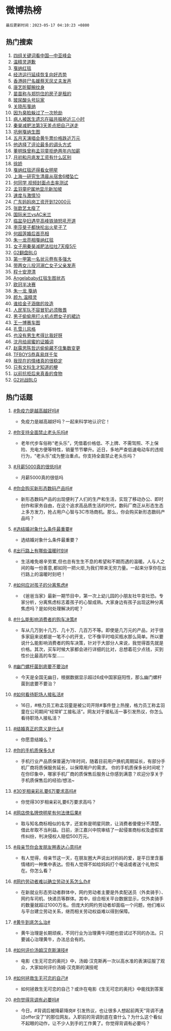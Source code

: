 # 微博热榜

`最后更新时间：2023-05-17 04:10:23 +0800`

## 热门搜索

1. [四组关键词看中国—中亚峰会](https://m.weibo.cn/search?containerid=100103type%3D1%26t%3D10%26q%3D%23%E5%9B%9B%E7%BB%84%E5%85%B3%E9%94%AE%E8%AF%8D%E7%9C%8B%E4%B8%AD%E5%9B%BD%E2%80%94%E4%B8%AD%E4%BA%9A%E5%B3%B0%E4%BC%9A%23&stream_entry_id=51&isnewpage=1&extparam=seat%3D1%26dgr%3D0%26c_type%3D51%26pos%3D0%26stream_entry_id%3D51%26cate%3D10103%26filter_type%3Drealtimehot%26display_time%3D1684267821%26pre_seqid%3D1684267821530022671234&luicode=10000011&lfid=106003type%253D25%2526t%253D3%2526disable_hot%253D1%2526filter_type%253Drealtimehot)
1. [温精灵道歉](https://m.weibo.cn/search?containerid=100103type%3D1%26t%3D10%26q%3D%E6%B8%A9%E7%B2%BE%E7%81%B5%E9%81%93%E6%AD%89&stream_entry_id=31&isnewpage=1&extparam=seat%3D1%26c_type%3D31%26pos%3D0%26q%3D%25E6%25B8%25A9%25E7%25B2%25BE%25E7%2581%25B5%25E9%2581%2593%25E6%25AD%2589%26cate%3D5001%26dgr%3D0%26band_rank%3D1%26realpos%3D1%26flag%3D2%26filter_type%3Drealtimehot%26lcate%3D5001%26stream_entry_id%3D31%26display_time%3D1684267821%26pre_seqid%3D1684267821530022671234&luicode=10000011&lfid=106003type%253D25%2526t%253D3%2526disable_hot%253D1%2526filter_type%253Drealtimehot)
1. [戛纳红毯](https://m.weibo.cn/search?containerid=100103type%3D1%26t%3D10%26q%3D%E6%88%9B%E7%BA%B3%E7%BA%A2%E6%AF%AF&stream_entry_id=31&isnewpage=1&extparam=seat%3D1%26c_type%3D31%26pos%3D1%26q%3D%25E6%2588%259B%25E7%25BA%25B3%25E7%25BA%25A2%25E6%25AF%25AF%26cate%3D5001%26dgr%3D0%26band_rank%3D2%26realpos%3D2%26flag%3D16%26filter_type%3Drealtimehot%26lcate%3D5001%26stream_entry_id%3D31%26display_time%3D1684267821%26pre_seqid%3D1684267821530022671234&luicode=10000011&lfid=106003type%253D25%2526t%253D3%2526disable_hot%253D1%2526filter_type%253Drealtimehot)
1. [经济运行延续恢复向好态势](https://m.weibo.cn/search?containerid=100103type%3D1%26t%3D10%26q%3D%23%E7%BB%8F%E6%B5%8E%E8%BF%90%E8%A1%8C%E5%BB%B6%E7%BB%AD%E6%81%A2%E5%A4%8D%E5%90%91%E5%A5%BD%E6%80%81%E5%8A%BF%23&stream_entry_id=31&isnewpage=1&extparam=seat%3D1%26c_type%3D31%26pos%3D2%26q%3D%2523%25E7%25BB%258F%25E6%25B5%258E%25E8%25BF%2590%25E8%25A1%258C%25E5%25BB%25B6%25E7%25BB%25AD%25E6%2581%25A2%25E5%25A4%258D%25E5%2590%2591%25E5%25A5%25BD%25E6%2580%2581%25E5%258A%25BF%2523%26cate%3D5001%26dgr%3D0%26band_rank%3D3%26realpos%3D3%26flag%3D0%26filter_type%3Drealtimehot%26lcate%3D5001%26stream_entry_id%3D31%26display_time%3D1684267821%26pre_seqid%3D1684267821530022671234&luicode=10000011&lfid=106003type%253D25%2526t%253D3%2526disable_hot%253D1%2526filter_type%253Drealtimehot)
1. [香港碎尸名媛蔡天凤丈夫发声](https://m.weibo.cn/search?containerid=100103type%3D1%26t%3D10%26q%3D%23%E9%A6%99%E6%B8%AF%E7%A2%8E%E5%B0%B8%E5%90%8D%E5%AA%9B%E8%94%A1%E5%A4%A9%E5%87%A4%E4%B8%88%E5%A4%AB%E5%8F%91%E5%A3%B0%23&stream_entry_id=31&isnewpage=1&extparam=seat%3D1%26c_type%3D31%26pos%3D3%26q%3D%2523%25E9%25A6%2599%25E6%25B8%25AF%25E7%25A2%258E%25E5%25B0%25B8%25E5%2590%258D%25E5%25AA%259B%25E8%2594%25A1%25E5%25A4%25A9%25E5%2587%25A4%25E4%25B8%2588%25E5%25A4%25AB%25E5%258F%2591%25E5%25A3%25B0%2523%26cate%3D5001%26dgr%3D0%26band_rank%3D4%26realpos%3D4%26flag%3D2%26filter_type%3Drealtimehot%26lcate%3D5001%26stream_entry_id%3D31%26display_time%3D1684267821%26pre_seqid%3D1684267821530022671234&luicode=10000011&lfid=106003type%253D25%2526t%253D3%2526disable_hot%253D1%2526filter_type%253Drealtimehot)
1. [唐艺昕脚腕纹身](https://m.weibo.cn/search?containerid=100103type%3D1%26t%3D10%26q%3D%23%E5%94%90%E8%89%BA%E6%98%95%E8%84%9A%E8%85%95%E7%BA%B9%E8%BA%AB%23&stream_entry_id=31&isnewpage=1&extparam=seat%3D1%26c_type%3D31%26pos%3D4%26q%3D%2523%25E5%2594%2590%25E8%2589%25BA%25E6%2598%2595%25E8%2584%259A%25E8%2585%2595%25E7%25BA%25B9%25E8%25BA%25AB%2523%26cate%3D5001%26dgr%3D0%26band_rank%3D5%26realpos%3D5%26flag%3D2%26filter_type%3Drealtimehot%26lcate%3D5001%26stream_entry_id%3D31%26display_time%3D1684267821%26pre_seqid%3D1684267821530022671234&luicode=10000011&lfid=106003type%253D25%2526t%253D3%2526disable_hot%253D1%2526filter_type%253Drealtimehot)
1. [苗苗称与郑恺住的房子是租的](https://m.weibo.cn/search?containerid=100103type%3D1%26t%3D10%26q%3D%23%E8%8B%97%E8%8B%97%E7%A7%B0%E4%B8%8E%E9%83%91%E6%81%BA%E4%BD%8F%E7%9A%84%E6%88%BF%E5%AD%90%E6%98%AF%E7%A7%9F%E7%9A%84%23&stream_entry_id=31&isnewpage=1&extparam=seat%3D1%26c_type%3D31%26pos%3D5%26q%3D%2523%25E8%258B%2597%25E8%258B%2597%25E7%25A7%25B0%25E4%25B8%258E%25E9%2583%2591%25E6%2581%25BA%25E4%25BD%258F%25E7%259A%2584%25E6%2588%25BF%25E5%25AD%2590%25E6%2598%25AF%25E7%25A7%259F%25E7%259A%2584%2523%26cate%3D5001%26dgr%3D0%26band_rank%3D6%26realpos%3D6%26flag%3D0%26filter_type%3Drealtimehot%26lcate%3D5001%26stream_entry_id%3D31%26display_time%3D1684267821%26pre_seqid%3D1684267821530022671234&luicode=10000011&lfid=106003type%253D25%2526t%253D3%2526disable_hot%253D1%2526filter_type%253Drealtimehot)
1. [玻尿酸头号玩家](https://m.weibo.cn/search?containerid=100103type%3D1%26t%3D10%26q%3D%23%E7%8E%BB%E5%B0%BF%E9%85%B8%E5%A4%B4%E5%8F%B7%E7%8E%A9%E5%AE%B6%23&stream_entry_id=31&isnewpage=1&extparam=seat%3D1%26c_type%3D31%26pos%3D6%26q%3D%2523%25E7%258E%25BB%25E5%25B0%25BF%25E9%2585%25B8%25E5%25A4%25B4%25E5%258F%25B7%25E7%258E%25A9%25E5%25AE%25B6%2523%26cate%3D5001%26dgr%3D0%26adid%3D189205%26topic_ad%3D1%26band_rank%3D7%26stream_entry_id%3D31%26filter_type%3Drealtimehot%26lcate%3D5001%26is_ad_pos%3D1%26display_time%3D1684267821%26pre_seqid%3D1684267821530022671234&luicode=10000011&lfid=106003type%253D25%2526t%253D3%2526disable_hot%253D1%2526filter_type%253Drealtimehot)
1. [关晓彤戛纳](https://m.weibo.cn/search?containerid=100103type%3D1%26t%3D10%26q%3D%23%E5%85%B3%E6%99%93%E5%BD%A4%E6%88%9B%E7%BA%B3%23&stream_entry_id=31&isnewpage=1&extparam=seat%3D1%26c_type%3D31%26pos%3D7%26q%3D%2523%25E5%2585%25B3%25E6%2599%2593%25E5%25BD%25A4%25E6%2588%259B%25E7%25BA%25B3%2523%26cate%3D5001%26dgr%3D0%26band_rank%3D7%26realpos%3D7%26flag%3D0%26filter_type%3Drealtimehot%26lcate%3D5001%26stream_entry_id%3D31%26display_time%3D1684267821%26pre_seqid%3D1684267821530022671234&luicode=10000011&lfid=106003type%253D25%2526t%253D3%2526disable_hot%253D1%2526filter_type%253Drealtimehot)
1. [因为臭脸躲过了一次抢劫](https://m.weibo.cn/search?containerid=100103type%3D1%26t%3D10%26q%3D%23%E5%9B%A0%E4%B8%BA%E8%87%AD%E8%84%B8%E8%BA%B2%E8%BF%87%E4%BA%86%E4%B8%80%E6%AC%A1%E6%8A%A2%E5%8A%AB%23&stream_entry_id=31&isnewpage=1&extparam=seat%3D1%26c_type%3D31%26pos%3D8%26q%3D%2523%25E5%259B%25A0%25E4%25B8%25BA%25E8%2587%25AD%25E8%2584%25B8%25E8%25BA%25B2%25E8%25BF%2587%25E4%25BA%2586%25E4%25B8%2580%25E6%25AC%25A1%25E6%258A%25A2%25E5%258A%25AB%2523%26cate%3D5001%26dgr%3D0%26band_rank%3D8%26realpos%3D8%26flag%3D0%26filter_type%3Drealtimehot%26lcate%3D5001%26stream_entry_id%3D31%26display_time%3D1684267821%26pre_seqid%3D1684267821530022671234&luicode=10000011&lfid=106003type%253D25%2526t%253D3%2526disable_hot%253D1%2526filter_type%253Drealtimehot)
1. [病人被医生遗忘在磁共振舱近三小时](https://m.weibo.cn/search?containerid=100103type%3D1%26t%3D10%26q%3D%23%E7%97%85%E4%BA%BA%E8%A2%AB%E5%8C%BB%E7%94%9F%E9%81%97%E5%BF%98%E5%9C%A8%E7%A3%81%E5%85%B1%E6%8C%AF%E8%88%B1%E8%BF%91%E4%B8%89%E5%B0%8F%E6%97%B6%23&stream_entry_id=31&isnewpage=1&extparam=seat%3D1%26c_type%3D31%26pos%3D9%26q%3D%2523%25E7%2597%2585%25E4%25BA%25BA%25E8%25A2%25AB%25E5%258C%25BB%25E7%2594%259F%25E9%2581%2597%25E5%25BF%2598%25E5%259C%25A8%25E7%25A3%2581%25E5%2585%25B1%25E6%258C%25AF%25E8%2588%25B1%25E8%25BF%2591%25E4%25B8%2589%25E5%25B0%258F%25E6%2597%25B6%2523%26cate%3D5001%26dgr%3D0%26band_rank%3D9%26realpos%3D9%26flag%3D0%26filter_type%3Drealtimehot%26lcate%3D5001%26stream_entry_id%3D31%26display_time%3D1684267821%26pre_seqid%3D1684267821530022671234&luicode=10000011&lfid=106003type%253D25%2526t%253D3%2526disable_hot%253D1%2526filter_type%253Drealtimehot)
1. [秦昊减肥法第3天差点把自己送走](https://m.weibo.cn/search?containerid=100103type%3D1%26t%3D10%26q%3D%23%E7%A7%A6%E6%98%8A%E5%87%8F%E8%82%A5%E6%B3%95%E7%AC%AC3%E5%A4%A9%E5%B7%AE%E7%82%B9%E6%8A%8A%E8%87%AA%E5%B7%B1%E9%80%81%E8%B5%B0%23&stream_entry_id=31&isnewpage=1&extparam=seat%3D1%26c_type%3D31%26pos%3D10%26q%3D%2523%25E7%25A7%25A6%25E6%2598%258A%25E5%2587%258F%25E8%2582%25A5%25E6%25B3%2595%25E7%25AC%25AC3%25E5%25A4%25A9%25E5%25B7%25AE%25E7%2582%25B9%25E6%258A%258A%25E8%2587%25AA%25E5%25B7%25B1%25E9%2580%2581%25E8%25B5%25B0%2523%26cate%3D5001%26dgr%3D0%26band_rank%3D10%26realpos%3D10%26flag%3D0%26filter_type%3Drealtimehot%26lcate%3D5001%26stream_entry_id%3D31%26display_time%3D1684267821%26pre_seqid%3D1684267821530022671234&luicode=10000011&lfid=106003type%253D25%2526t%253D3%2526disable_hot%253D1%2526filter_type%253Drealtimehot)
1. [巩俐戛纳生图](https://m.weibo.cn/search?containerid=100103type%3D1%26t%3D10%26q%3D%E5%B7%A9%E4%BF%90%E6%88%9B%E7%BA%B3%E7%94%9F%E5%9B%BE&stream_entry_id=31&isnewpage=1&extparam=seat%3D1%26c_type%3D31%26pos%3D11%26q%3D%25E5%25B7%25A9%25E4%25BF%2590%25E6%2588%259B%25E7%25BA%25B3%25E7%2594%259F%25E5%259B%25BE%26cate%3D5001%26dgr%3D0%26band_rank%3D11%26realpos%3D11%26flag%3D0%26filter_type%3Drealtimehot%26lcate%3D5001%26stream_entry_id%3D31%26display_time%3D1684267821%26pre_seqid%3D1684267821530022671234&luicode=10000011&lfid=106003type%253D25%2526t%253D3%2526disable_hot%253D1%2526filter_type%253Drealtimehot)
1. [五月天演唱会黄牛票价格跌近万元](https://m.weibo.cn/search?containerid=100103type%3D1%26t%3D10%26q%3D%23%E4%BA%94%E6%9C%88%E5%A4%A9%E6%BC%94%E5%94%B1%E4%BC%9A%E9%BB%84%E7%89%9B%E7%A5%A8%E4%BB%B7%E6%A0%BC%E8%B7%8C%E8%BF%91%E4%B8%87%E5%85%83%23&stream_entry_id=31&isnewpage=1&extparam=seat%3D1%26c_type%3D31%26pos%3D12%26q%3D%2523%25E4%25BA%2594%25E6%259C%2588%25E5%25A4%25A9%25E6%25BC%2594%25E5%2594%25B1%25E4%25BC%259A%25E9%25BB%2584%25E7%2589%259B%25E7%25A5%25A8%25E4%25BB%25B7%25E6%25A0%25BC%25E8%25B7%258C%25E8%25BF%2591%25E4%25B8%2587%25E5%2585%2583%2523%26cate%3D5001%26dgr%3D0%26band_rank%3D12%26realpos%3D12%26flag%3D0%26filter_type%3Drealtimehot%26lcate%3D5001%26stream_entry_id%3D31%26display_time%3D1684267821%26pre_seqid%3D1684267821530022671234&luicode=10000011&lfid=106003type%253D25%2526t%253D3%2526disable_hot%253D1%2526filter_type%253Drealtimehot)
1. [他选择了评论最多的调头方式](https://m.weibo.cn/search?containerid=100103type%3D1%26t%3D10%26q%3D%E4%BB%96%E9%80%89%E6%8B%A9%E4%BA%86%E8%AF%84%E8%AE%BA%E6%9C%80%E5%A4%9A%E7%9A%84%E8%B0%83%E5%A4%B4%E6%96%B9%E5%BC%8F&stream_entry_id=31&isnewpage=1&extparam=seat%3D1%26c_type%3D31%26pos%3D13%26q%3D%25E4%25BB%2596%25E9%2580%2589%25E6%258B%25A9%25E4%25BA%2586%25E8%25AF%2584%25E8%25AE%25BA%25E6%259C%2580%25E5%25A4%259A%25E7%259A%2584%25E8%25B0%2583%25E5%25A4%25B4%25E6%2596%25B9%25E5%25BC%258F%26cate%3D5001%26dgr%3D0%26band_rank%3D13%26realpos%3D13%26flag%3D0%26filter_type%3Drealtimehot%26lcate%3D5001%26stream_entry_id%3D31%26display_time%3D1684267821%26pre_seqid%3D1684267821530022671234&luicode=10000011&lfid=106003type%253D25%2526t%253D3%2526disable_hot%253D1%2526filter_type%253Drealtimehot)
1. [董明珠曾称孟羽童拒绝两年内加薪](https://m.weibo.cn/search?containerid=100103type%3D1%26t%3D10%26q%3D%23%E8%91%A3%E6%98%8E%E7%8F%A0%E6%9B%BE%E7%A7%B0%E5%AD%9F%E7%BE%BD%E7%AB%A5%E6%8B%92%E7%BB%9D%E4%B8%A4%E5%B9%B4%E5%86%85%E5%8A%A0%E8%96%AA%23&stream_entry_id=31&isnewpage=1&extparam=seat%3D1%26c_type%3D31%26pos%3D14%26q%3D%2523%25E8%2591%25A3%25E6%2598%258E%25E7%258F%25A0%25E6%259B%25BE%25E7%25A7%25B0%25E5%25AD%259F%25E7%25BE%25BD%25E7%25AB%25A5%25E6%258B%2592%25E7%25BB%259D%25E4%25B8%25A4%25E5%25B9%25B4%25E5%2586%2585%25E5%258A%25A0%25E8%2596%25AA%2523%26cate%3D5001%26dgr%3D0%26band_rank%3D14%26realpos%3D14%26flag%3D0%26filter_type%3Drealtimehot%26lcate%3D5001%26stream_entry_id%3D31%26display_time%3D1684267821%26pre_seqid%3D1684267821530022671234&luicode=10000011&lfid=106003type%253D25%2526t%253D3%2526disable_hot%253D1%2526filter_type%253Drealtimehot)
1. [月初和月底发工资有什么区别](https://m.weibo.cn/search?containerid=100103type%3D1%26t%3D10%26q%3D%23%E6%9C%88%E5%88%9D%E5%92%8C%E6%9C%88%E5%BA%95%E5%8F%91%E5%B7%A5%E8%B5%84%E6%9C%89%E4%BB%80%E4%B9%88%E5%8C%BA%E5%88%AB%23&stream_entry_id=31&isnewpage=1&extparam=seat%3D1%26c_type%3D31%26pos%3D15%26q%3D%2523%25E6%259C%2588%25E5%2588%259D%25E5%2592%258C%25E6%259C%2588%25E5%25BA%2595%25E5%258F%2591%25E5%25B7%25A5%25E8%25B5%2584%25E6%259C%2589%25E4%25BB%2580%25E4%25B9%2588%25E5%258C%25BA%25E5%2588%25AB%2523%26cate%3D5001%26dgr%3D0%26band_rank%3D15%26realpos%3D15%26flag%3D0%26filter_type%3Drealtimehot%26lcate%3D5001%26stream_entry_id%3D31%26display_time%3D1684267821%26pre_seqid%3D1684267821530022671234&luicode=10000011&lfid=106003type%253D25%2526t%253D3%2526disable_hot%253D1%2526filter_type%253Drealtimehot)
1. [徐娇](https://m.weibo.cn/search?containerid=100103type%3D1%26t%3D10%26q%3D%E5%BE%90%E5%A8%87&stream_entry_id=31&isnewpage=1&extparam=seat%3D1%26c_type%3D31%26pos%3D16%26q%3D%25E5%25BE%2590%25E5%25A8%2587%26cate%3D5001%26dgr%3D0%26band_rank%3D16%26realpos%3D16%26flag%3D0%26filter_type%3Drealtimehot%26lcate%3D5001%26stream_entry_id%3D31%26display_time%3D1684267821%26pre_seqid%3D1684267821530022671234&luicode=10000011&lfid=106003type%253D25%2526t%253D3%2526disable_hot%253D1%2526filter_type%253Drealtimehot)
1. [戛纳红毯还得看女明星](https://m.weibo.cn/search?containerid=100103type%3D1%26t%3D10%26q%3D%23%E6%88%9B%E7%BA%B3%E7%BA%A2%E6%AF%AF%E8%BF%98%E5%BE%97%E7%9C%8B%E5%A5%B3%E6%98%8E%E6%98%9F%23&stream_entry_id=31&isnewpage=1&extparam=seat%3D1%26c_type%3D31%26pos%3D17%26q%3D%2523%25E6%2588%259B%25E7%25BA%25B3%25E7%25BA%25A2%25E6%25AF%25AF%25E8%25BF%2598%25E5%25BE%2597%25E7%259C%258B%25E5%25A5%25B3%25E6%2598%258E%25E6%2598%259F%2523%26cate%3D5001%26dgr%3D0%26band_rank%3D17%26realpos%3D17%26flag%3D0%26filter_type%3Drealtimehot%26lcate%3D5001%26stream_entry_id%3D31%26display_time%3D1684267821%26pre_seqid%3D1684267821530022671234&luicode=10000011&lfid=106003type%253D25%2526t%253D3%2526disable_hot%253D1%2526filter_type%253Drealtimehot)
1. [上海一研究生清晨从宿舍6楼坠亡](https://m.weibo.cn/search?containerid=100103type%3D1%26t%3D10%26q%3D%23%E4%B8%8A%E6%B5%B7%E4%B8%80%E7%A0%94%E7%A9%B6%E7%94%9F%E6%B8%85%E6%99%A8%E4%BB%8E%E5%AE%BF%E8%88%8D6%E6%A5%BC%E5%9D%A0%E4%BA%A1%23&stream_entry_id=31&isnewpage=1&extparam=seat%3D1%26c_type%3D31%26pos%3D18%26q%3D%2523%25E4%25B8%258A%25E6%25B5%25B7%25E4%25B8%2580%25E7%25A0%2594%25E7%25A9%25B6%25E7%2594%259F%25E6%25B8%2585%25E6%2599%25A8%25E4%25BB%258E%25E5%25AE%25BF%25E8%2588%258D6%25E6%25A5%25BC%25E5%259D%25A0%25E4%25BA%25A1%2523%26cate%3D5001%26dgr%3D0%26band_rank%3D18%26realpos%3D18%26flag%3D0%26filter_type%3Drealtimehot%26lcate%3D5001%26stream_entry_id%3D31%26display_time%3D1684267821%26pre_seqid%3D1684267821530022671234&luicode=10000011&lfid=106003type%253D25%2526t%253D3%2526disable_hot%253D1%2526filter_type%253Drealtimehot)
1. [何同学 视频封面点击率测试](https://m.weibo.cn/search?containerid=100103type%3D1%26t%3D10%26q%3D%E4%BD%95%E5%90%8C%E5%AD%A6+%E8%A7%86%E9%A2%91%E5%B0%81%E9%9D%A2%E7%82%B9%E5%87%BB%E7%8E%87%E6%B5%8B%E8%AF%95&stream_entry_id=31&isnewpage=1&extparam=seat%3D1%26c_type%3D31%26pos%3D19%26q%3D%25E4%25BD%2595%25E5%2590%258C%25E5%25AD%25A6%2520%25E8%25A7%2586%25E9%25A2%2591%25E5%25B0%2581%25E9%259D%25A2%25E7%2582%25B9%25E5%2587%25BB%25E7%258E%2587%25E6%25B5%258B%25E8%25AF%2595%26cate%3D5001%26dgr%3D0%26band_rank%3D19%26realpos%3D19%26flag%3D0%26filter_type%3Drealtimehot%26lcate%3D5001%26stream_entry_id%3D31%26display_time%3D1684267821%26pre_seqid%3D1684267821530022671234&luicode=10000011&lfid=106003type%253D25%2526t%253D3%2526disable_hot%253D1%2526filter_type%253Drealtimehot)
1. [孟羽童IP属地显示新加坡](https://m.weibo.cn/search?containerid=100103type%3D1%26t%3D10%26q%3D%23%E5%AD%9F%E7%BE%BD%E7%AB%A5IP%E5%B1%9E%E5%9C%B0%E6%98%BE%E7%A4%BA%E6%96%B0%E5%8A%A0%E5%9D%A1%23&stream_entry_id=31&isnewpage=1&extparam=seat%3D1%26c_type%3D31%26pos%3D20%26q%3D%2523%25E5%25AD%259F%25E7%25BE%25BD%25E7%25AB%25A5IP%25E5%25B1%259E%25E5%259C%25B0%25E6%2598%25BE%25E7%25A4%25BA%25E6%2596%25B0%25E5%258A%25A0%25E5%259D%25A1%2523%26cate%3D5001%26dgr%3D0%26band_rank%3D20%26realpos%3D20%26flag%3D0%26filter_type%3Drealtimehot%26lcate%3D5001%26stream_entry_id%3D31%26display_time%3D1684267821%26pre_seqid%3D1684267821530022671234&luicode=10000011&lfid=106003type%253D25%2526t%253D3%2526disable_hot%253D1%2526filter_type%253Drealtimehot)
1. [速度与激情10](https://m.weibo.cn/search?containerid=100103type%3D1%26t%3D10%26q%3D%E9%80%9F%E5%BA%A6%E4%B8%8E%E6%BF%80%E6%83%8510&stream_entry_id=31&isnewpage=1&extparam=seat%3D1%26c_type%3D31%26pos%3D21%26q%3D%25E9%2580%259F%25E5%25BA%25A6%25E4%25B8%258E%25E6%25BF%2580%25E6%2583%258510%26cate%3D5001%26dgr%3D0%26band_rank%3D21%26realpos%3D21%26flag%3D0%26filter_type%3Drealtimehot%26lcate%3D5001%26stream_entry_id%3D31%26display_time%3D1684267821%26pre_seqid%3D1684267821530022671234&luicode=10000011&lfid=106003type%253D25%2526t%253D3%2526disable_hot%253D1%2526filter_type%253Drealtimehot)
1. [广东妈妈岗工资开到12000元](https://m.weibo.cn/search?containerid=100103type%3D1%26t%3D10%26q%3D%23%E5%B9%BF%E4%B8%9C%E5%A6%88%E5%A6%88%E5%B2%97%E5%B7%A5%E8%B5%84%E5%BC%80%E5%88%B012000%E5%85%83%23&stream_entry_id=31&isnewpage=1&extparam=seat%3D1%26c_type%3D31%26pos%3D22%26q%3D%2523%25E5%25B9%25BF%25E4%25B8%259C%25E5%25A6%2588%25E5%25A6%2588%25E5%25B2%2597%25E5%25B7%25A5%25E8%25B5%2584%25E5%25BC%2580%25E5%2588%25B012000%25E5%2585%2583%2523%26cate%3D5001%26dgr%3D0%26band_rank%3D22%26realpos%3D22%26flag%3D0%26filter_type%3Drealtimehot%26lcate%3D5001%26stream_entry_id%3D31%26display_time%3D1684267821%26pre_seqid%3D1684267821530022671234&luicode=10000011&lfid=106003type%253D25%2526t%253D3%2526disable_hot%253D1%2526filter_type%253Drealtimehot)
1. [张歆艺太瘦了](https://m.weibo.cn/search?containerid=100103type%3D1%26t%3D10%26q%3D%23%E5%BC%A0%E6%AD%86%E8%89%BA%E5%A4%AA%E7%98%A6%E4%BA%86%23&stream_entry_id=31&isnewpage=1&extparam=seat%3D1%26c_type%3D31%26pos%3D23%26q%3D%2523%25E5%25BC%25A0%25E6%25AD%2586%25E8%2589%25BA%25E5%25A4%25AA%25E7%2598%25A6%25E4%25BA%2586%2523%26cate%3D5001%26dgr%3D0%26band_rank%3D23%26realpos%3D23%26flag%3D0%26filter_type%3Drealtimehot%26lcate%3D5001%26stream_entry_id%3D31%26display_time%3D1684267821%26pre_seqid%3D1684267821530022671234&luicode=10000011&lfid=106003type%253D25%2526t%253D3%2526disable_hot%253D1%2526filter_type%253Drealtimehot)
1. [国际米兰vsAC米兰](https://m.weibo.cn/search?containerid=100103type%3D1%26t%3D10%26q%3D%23%E5%9B%BD%E9%99%85%E7%B1%B3%E5%85%B0vsAC%E7%B1%B3%E5%85%B0%23&stream_entry_id=31&isnewpage=1&extparam=seat%3D1%26c_type%3D31%26pos%3D24%26q%3D%2523%25E5%259B%25BD%25E9%2599%2585%25E7%25B1%25B3%25E5%2585%25B0vsAC%25E7%25B1%25B3%25E5%2585%25B0%2523%26cate%3D5001%26dgr%3D0%26band_rank%3D24%26realpos%3D24%26flag%3D1%26filter_type%3Drealtimehot%26lcate%3D5001%26stream_entry_id%3D31%26display_time%3D1684267821%26pre_seqid%3D1684267821530022671234&luicode=10000011&lfid=106003type%253D25%2526t%253D3%2526disable_hot%253D1%2526filter_type%253Drealtimehot)
1. [临盆孕妇遇早高峰铁骑怒吼开道](https://m.weibo.cn/search?containerid=100103type%3D1%26t%3D10%26q%3D%23%E4%B8%B4%E7%9B%86%E5%AD%95%E5%A6%87%E9%81%87%E6%97%A9%E9%AB%98%E5%B3%B0%E9%93%81%E9%AA%91%E6%80%92%E5%90%BC%E5%BC%80%E9%81%93%23&stream_entry_id=31&isnewpage=1&extparam=seat%3D1%26c_type%3D31%26pos%3D25%26q%3D%2523%25E4%25B8%25B4%25E7%259B%2586%25E5%25AD%2595%25E5%25A6%2587%25E9%2581%2587%25E6%2597%25A9%25E9%25AB%2598%25E5%25B3%25B0%25E9%2593%2581%25E9%25AA%2591%25E6%2580%2592%25E5%2590%25BC%25E5%25BC%2580%25E9%2581%2593%2523%26cate%3D5001%26dgr%3D0%26band_rank%3D25%26realpos%3D25%26flag%3D0%26filter_type%3Drealtimehot%26lcate%3D5001%26stream_entry_id%3D31%26display_time%3D1684267821%26pre_seqid%3D1684267821530022671234&luicode=10000011&lfid=106003type%253D25%2526t%253D3%2526disable_hot%253D1%2526filter_type%253Drealtimehot)
1. [李莎旻子都快抡出火星子了](https://m.weibo.cn/search?containerid=100103type%3D1%26t%3D10%26q%3D%23%E6%9D%8E%E8%8E%8E%E6%97%BB%E5%AD%90%E9%83%BD%E5%BF%AB%E6%8A%A1%E5%87%BA%E7%81%AB%E6%98%9F%E5%AD%90%E4%BA%86%23&stream_entry_id=31&isnewpage=1&extparam=seat%3D1%26c_type%3D31%26pos%3D26%26q%3D%2523%25E6%259D%258E%25E8%258E%258E%25E6%2597%25BB%25E5%25AD%2590%25E9%2583%25BD%25E5%25BF%25AB%25E6%258A%25A1%25E5%2587%25BA%25E7%2581%25AB%25E6%2598%259F%25E5%25AD%2590%25E4%25BA%2586%2523%26cate%3D5001%26dgr%3D0%26band_rank%3D26%26realpos%3D26%26flag%3D0%26filter_type%3Drealtimehot%26lcate%3D5001%26stream_entry_id%3D31%26display_time%3D1684267821%26pre_seqid%3D1684267821530022671234&luicode=10000011&lfid=106003type%253D25%2526t%253D3%2526disable_hot%253D1%2526filter_type%253Drealtimehot)
1. [何超莲婚后首亮相](https://m.weibo.cn/search?containerid=100103type%3D1%26t%3D10%26q%3D%23%E4%BD%95%E8%B6%85%E8%8E%B2%E5%A9%9A%E5%90%8E%E9%A6%96%E4%BA%AE%E7%9B%B8%23&stream_entry_id=31&isnewpage=1&extparam=seat%3D1%26c_type%3D31%26pos%3D27%26q%3D%2523%25E4%25BD%2595%25E8%25B6%2585%25E8%258E%25B2%25E5%25A9%259A%25E5%2590%258E%25E9%25A6%2596%25E4%25BA%25AE%25E7%259B%25B8%2523%26cate%3D5001%26dgr%3D0%26band_rank%3D27%26realpos%3D27%26flag%3D0%26filter_type%3Drealtimehot%26lcate%3D5001%26stream_entry_id%3D31%26display_time%3D1684267821%26pre_seqid%3D1684267821530022671234&luicode=10000011&lfid=106003type%253D25%2526t%253D3%2526disable_hot%253D1%2526filter_type%253Drealtimehot)
1. [朱一龙亮相戛纳红毯](https://m.weibo.cn/search?containerid=100103type%3D1%26t%3D10%26q%3D%23%E6%9C%B1%E4%B8%80%E9%BE%99%E4%BA%AE%E7%9B%B8%E6%88%9B%E7%BA%B3%E7%BA%A2%E6%AF%AF%23&stream_entry_id=31&isnewpage=1&extparam=seat%3D1%26c_type%3D31%26pos%3D28%26q%3D%2523%25E6%259C%25B1%25E4%25B8%2580%25E9%25BE%2599%25E4%25BA%25AE%25E7%259B%25B8%25E6%2588%259B%25E7%25BA%25B3%25E7%25BA%25A2%25E6%25AF%25AF%2523%26cate%3D5001%26dgr%3D0%26band_rank%3D28%26realpos%3D28%26flag%3D0%26filter_type%3Drealtimehot%26lcate%3D5001%26stream_entry_id%3D31%26display_time%3D1684267821%26pre_seqid%3D1684267821530022671234&luicode=10000011&lfid=106003type%253D25%2526t%253D3%2526disable_hot%253D1%2526filter_type%253Drealtimehot)
1. [女子用秦昊减肥法拉吐7天瘦5斤](https://m.weibo.cn/search?containerid=100103type%3D1%26t%3D10%26q%3D%23%E5%A5%B3%E5%AD%90%E7%94%A8%E7%A7%A6%E6%98%8A%E5%87%8F%E8%82%A5%E6%B3%95%E6%8B%89%E5%90%907%E5%A4%A9%E7%98%A65%E6%96%A4%23&stream_entry_id=31&isnewpage=1&extparam=seat%3D1%26c_type%3D31%26pos%3D29%26q%3D%2523%25E5%25A5%25B3%25E5%25AD%2590%25E7%2594%25A8%25E7%25A7%25A6%25E6%2598%258A%25E5%2587%258F%25E8%2582%25A5%25E6%25B3%2595%25E6%258B%2589%25E5%2590%25907%25E5%25A4%25A9%25E7%2598%25A65%25E6%2596%25A4%2523%26cate%3D5001%26dgr%3D0%26band_rank%3D29%26realpos%3D29%26flag%3D0%26filter_type%3Drealtimehot%26lcate%3D5001%26stream_entry_id%3D31%26display_time%3D1684267821%26pre_seqid%3D1684267821530022671234&luicode=10000011&lfid=106003type%253D25%2526t%253D3%2526disable_hot%253D1%2526filter_type%253Drealtimehot)
1. [G2翻盘BLG](https://m.weibo.cn/search?containerid=100103type%3D1%26t%3D10%26q%3D%23G2%E7%BF%BB%E7%9B%98BLG%23&stream_entry_id=31&isnewpage=1&extparam=seat%3D1%26c_type%3D31%26pos%3D30%26q%3D%2523G2%25E7%25BF%25BB%25E7%259B%2598BLG%2523%26cate%3D5001%26dgr%3D0%26band_rank%3D30%26realpos%3D30%26flag%3D0%26filter_type%3Drealtimehot%26lcate%3D5001%26stream_entry_id%3D31%26display_time%3D1684267821%26pre_seqid%3D1684267821530022671234&luicode=10000011&lfid=106003type%253D25%2526t%253D3%2526disable_hot%253D1%2526filter_type%253Drealtimehot)
1. [第一甲第一名状元卷有多强大](https://m.weibo.cn/search?containerid=100103type%3D1%26t%3D10%26q%3D%23%E7%AC%AC%E4%B8%80%E7%94%B2%E7%AC%AC%E4%B8%80%E5%90%8D%E7%8A%B6%E5%85%83%E5%8D%B7%E6%9C%89%E5%A4%9A%E5%BC%BA%E5%A4%A7%23&stream_entry_id=31&isnewpage=1&extparam=seat%3D1%26c_type%3D31%26pos%3D31%26q%3D%2523%25E7%25AC%25AC%25E4%25B8%2580%25E7%2594%25B2%25E7%25AC%25AC%25E4%25B8%2580%25E5%2590%258D%25E7%258A%25B6%25E5%2585%2583%25E5%258D%25B7%25E6%259C%2589%25E5%25A4%259A%25E5%25BC%25BA%25E5%25A4%25A7%2523%26cate%3D5001%26dgr%3D0%26band_rank%3D31%26realpos%3D31%26flag%3D0%26filter_type%3Drealtimehot%26lcate%3D5001%26stream_entry_id%3D31%26display_time%3D1684267821%26pre_seqid%3D1684267821530022671234&luicode=10000011&lfid=106003type%253D25%2526t%253D3%2526disable_hot%253D1%2526filter_type%253Drealtimehot)
1. [带两女儿投河溺亡女子父亲发声](https://m.weibo.cn/search?containerid=100103type%3D1%26t%3D10%26q%3D%23%E5%B8%A6%E4%B8%A4%E5%A5%B3%E5%84%BF%E6%8A%95%E6%B2%B3%E6%BA%BA%E4%BA%A1%E5%A5%B3%E5%AD%90%E7%88%B6%E4%BA%B2%E5%8F%91%E5%A3%B0%23&stream_entry_id=31&isnewpage=1&extparam=seat%3D1%26c_type%3D31%26pos%3D32%26q%3D%2523%25E5%25B8%25A6%25E4%25B8%25A4%25E5%25A5%25B3%25E5%2584%25BF%25E6%258A%2595%25E6%25B2%25B3%25E6%25BA%25BA%25E4%25BA%25A1%25E5%25A5%25B3%25E5%25AD%2590%25E7%2588%25B6%25E4%25BA%25B2%25E5%258F%2591%25E5%25A3%25B0%2523%26cate%3D5001%26dgr%3D0%26band_rank%3D32%26realpos%3D32%26flag%3D0%26filter_type%3Drealtimehot%26lcate%3D5001%26stream_entry_id%3D31%26display_time%3D1684267821%26pre_seqid%3D1684267821530022671234&luicode=10000011&lfid=106003type%253D25%2526t%253D3%2526disable_hot%253D1%2526filter_type%253Drealtimehot)
1. [程十安澄清](https://m.weibo.cn/search?containerid=100103type%3D1%26t%3D10%26q%3D%23%E7%A8%8B%E5%8D%81%E5%AE%89%E6%BE%84%E6%B8%85%23&stream_entry_id=31&isnewpage=1&extparam=seat%3D1%26c_type%3D31%26pos%3D33%26q%3D%2523%25E7%25A8%258B%25E5%258D%2581%25E5%25AE%2589%25E6%25BE%2584%25E6%25B8%2585%2523%26cate%3D5001%26dgr%3D0%26band_rank%3D33%26realpos%3D33%26flag%3D0%26filter_type%3Drealtimehot%26lcate%3D5001%26stream_entry_id%3D31%26display_time%3D1684267821%26pre_seqid%3D1684267821530022671234&luicode=10000011&lfid=106003type%253D25%2526t%253D3%2526disable_hot%253D1%2526filter_type%253Drealtimehot)
1. [Angelababy红毯生图状态](https://m.weibo.cn/search?containerid=100103type%3D1%26t%3D10%26q%3D%23Angelababy%E7%BA%A2%E6%AF%AF%E7%94%9F%E5%9B%BE%E7%8A%B6%E6%80%81%23&stream_entry_id=31&isnewpage=1&extparam=seat%3D1%26c_type%3D31%26pos%3D34%26q%3D%2523Angelababy%25E7%25BA%25A2%25E6%25AF%25AF%25E7%2594%259F%25E5%259B%25BE%25E7%258A%25B6%25E6%2580%2581%2523%26cate%3D5001%26dgr%3D0%26band_rank%3D34%26realpos%3D34%26flag%3D0%26filter_type%3Drealtimehot%26lcate%3D5001%26stream_entry_id%3D31%26display_time%3D1684267821%26pre_seqid%3D1684267821530022671234&luicode=10000011&lfid=106003type%253D25%2526t%253D3%2526disable_hot%253D1%2526filter_type%253Drealtimehot)
1. [欧冠半决赛](https://m.weibo.cn/search?containerid=100103type%3D1%26t%3D10%26q%3D%23%E6%AC%A7%E5%86%A0%E5%8D%8A%E5%86%B3%E8%B5%9B%23&stream_entry_id=31&isnewpage=1&extparam=seat%3D1%26c_type%3D31%26pos%3D35%26q%3D%2523%25E6%25AC%25A7%25E5%2586%25A0%25E5%258D%258A%25E5%2586%25B3%25E8%25B5%259B%2523%26cate%3D5001%26dgr%3D0%26band_rank%3D35%26realpos%3D35%26flag%3D0%26filter_type%3Drealtimehot%26lcate%3D5001%26stream_entry_id%3D31%26display_time%3D1684267821%26pre_seqid%3D1684267821530022671234&luicode=10000011&lfid=106003type%253D25%2526t%253D3%2526disable_hot%253D1%2526filter_type%253Drealtimehot)
1. [朱一龙 戛纳](https://m.weibo.cn/search?containerid=100103type%3D1%26t%3D10%26q%3D%E6%9C%B1%E4%B8%80%E9%BE%99+%E6%88%9B%E7%BA%B3&stream_entry_id=31&isnewpage=1&extparam=seat%3D1%26c_type%3D31%26pos%3D36%26q%3D%25E6%259C%25B1%25E4%25B8%2580%25E9%25BE%2599%2520%25E6%2588%259B%25E7%25BA%25B3%26cate%3D5001%26dgr%3D0%26band_rank%3D36%26realpos%3D36%26flag%3D0%26filter_type%3Drealtimehot%26lcate%3D5001%26stream_entry_id%3D31%26display_time%3D1684267821%26pre_seqid%3D1684267821530022671234&luicode=10000011&lfid=106003type%253D25%2526t%253D3%2526disable_hot%253D1%2526filter_type%253Drealtimehot)
1. [颜九 温精灵](https://m.weibo.cn/search?containerid=100103type%3D1%26t%3D10%26q%3D%E9%A2%9C%E4%B9%9D+%E6%B8%A9%E7%B2%BE%E7%81%B5&stream_entry_id=31&isnewpage=1&extparam=seat%3D1%26c_type%3D31%26pos%3D37%26q%3D%25E9%25A2%259C%25E4%25B9%259D%2520%25E6%25B8%25A9%25E7%25B2%25BE%25E7%2581%25B5%26cate%3D5001%26dgr%3D0%26band_rank%3D37%26realpos%3D37%26flag%3D0%26filter_type%3Drealtimehot%26lcate%3D5001%26stream_entry_id%3D31%26display_time%3D1684267821%26pre_seqid%3D1684267821530022671234&luicode=10000011&lfid=106003type%253D25%2526t%253D3%2526disable_hot%253D1%2526filter_type%253Drealtimehot)
1. [谁给金子涵做的妆造](https://m.weibo.cn/search?containerid=100103type%3D1%26t%3D10%26q%3D%23%E8%B0%81%E7%BB%99%E9%87%91%E5%AD%90%E6%B6%B5%E5%81%9A%E7%9A%84%E5%A6%86%E9%80%A0%23&stream_entry_id=31&isnewpage=1&extparam=seat%3D1%26c_type%3D31%26pos%3D38%26q%3D%2523%25E8%25B0%2581%25E7%25BB%2599%25E9%2587%2591%25E5%25AD%2590%25E6%25B6%25B5%25E5%2581%259A%25E7%259A%2584%25E5%25A6%2586%25E9%2580%25A0%2523%26cate%3D5001%26dgr%3D0%26band_rank%3D38%26realpos%3D38%26flag%3D0%26filter_type%3Drealtimehot%26lcate%3D5001%26stream_entry_id%3D31%26display_time%3D1684267821%26pre_seqid%3D1684267821530022671234&luicode=10000011&lfid=106003type%253D25%2526t%253D3%2526disable_hot%253D1%2526filter_type%253Drealtimehot)
1. [人民军队不容冒犯必须敬畏](https://m.weibo.cn/search?containerid=100103type%3D1%26t%3D10%26q%3D%23%E4%BA%BA%E6%B0%91%E5%86%9B%E9%98%9F%E4%B8%8D%E5%AE%B9%E5%86%92%E7%8A%AF%E5%BF%85%E9%A1%BB%E6%95%AC%E7%95%8F%23&stream_entry_id=31&isnewpage=1&extparam=seat%3D1%26c_type%3D31%26pos%3D39%26q%3D%2523%25E4%25BA%25BA%25E6%25B0%2591%25E5%2586%259B%25E9%2598%259F%25E4%25B8%258D%25E5%25AE%25B9%25E5%2586%2592%25E7%258A%25AF%25E5%25BF%2585%25E9%25A1%25BB%25E6%2595%25AC%25E7%2595%258F%2523%26cate%3D5001%26dgr%3D0%26band_rank%3D39%26realpos%3D39%26flag%3D0%26filter_type%3Drealtimehot%26lcate%3D5001%26stream_entry_id%3D31%26display_time%3D1684267821%26pre_seqid%3D1684267821530022671234&luicode=10000011&lfid=106003type%253D25%2526t%253D3%2526disable_hot%253D1%2526filter_type%253Drealtimehot)
1. [男子偷偷用打火机点燃女子的裙边](https://m.weibo.cn/search?containerid=100103type%3D1%26t%3D10%26q%3D%23%E7%94%B7%E5%AD%90%E5%81%B7%E5%81%B7%E7%94%A8%E6%89%93%E7%81%AB%E6%9C%BA%E7%82%B9%E7%87%83%E5%A5%B3%E5%AD%90%E7%9A%84%E8%A3%99%E8%BE%B9%23&stream_entry_id=31&isnewpage=1&extparam=seat%3D1%26c_type%3D31%26pos%3D40%26q%3D%2523%25E7%2594%25B7%25E5%25AD%2590%25E5%2581%25B7%25E5%2581%25B7%25E7%2594%25A8%25E6%2589%2593%25E7%2581%25AB%25E6%259C%25BA%25E7%2582%25B9%25E7%2587%2583%25E5%25A5%25B3%25E5%25AD%2590%25E7%259A%2584%25E8%25A3%2599%25E8%25BE%25B9%2523%26cate%3D5001%26dgr%3D0%26band_rank%3D40%26realpos%3D40%26flag%3D0%26filter_type%3Drealtimehot%26lcate%3D5001%26stream_entry_id%3D31%26display_time%3D1684267821%26pre_seqid%3D1684267821530022671234&luicode=10000011&lfid=106003type%253D25%2526t%253D3%2526disable_hot%253D1%2526filter_type%253Drealtimehot)
1. [王一博赛车图](https://m.weibo.cn/search?containerid=100103type%3D1%26t%3D10%26q%3D%E7%8E%8B%E4%B8%80%E5%8D%9A%E8%B5%9B%E8%BD%A6%E5%9B%BE&stream_entry_id=31&isnewpage=1&extparam=seat%3D1%26c_type%3D31%26pos%3D41%26q%3D%25E7%258E%258B%25E4%25B8%2580%25E5%258D%259A%25E8%25B5%259B%25E8%25BD%25A6%25E5%259B%25BE%26cate%3D5001%26dgr%3D0%26band_rank%3D41%26realpos%3D41%26flag%3D0%26filter_type%3Drealtimehot%26lcate%3D5001%26stream_entry_id%3D31%26display_time%3D1684267821%26pre_seqid%3D1684267821530022671234&luicode=10000011&lfid=106003type%253D25%2526t%253D3%2526disable_hot%253D1%2526filter_type%253Drealtimehot)
1. [孔雪儿风格](https://m.weibo.cn/search?containerid=100103type%3D1%26t%3D10%26q%3D%E5%AD%94%E9%9B%AA%E5%84%BF%E9%A3%8E%E6%A0%BC&stream_entry_id=31&isnewpage=1&extparam=seat%3D1%26c_type%3D31%26pos%3D42%26q%3D%25E5%25AD%2594%25E9%259B%25AA%25E5%2584%25BF%25E9%25A3%258E%25E6%25A0%25BC%26cate%3D5001%26dgr%3D0%26band_rank%3D42%26realpos%3D42%26flag%3D0%26filter_type%3Drealtimehot%26lcate%3D5001%26stream_entry_id%3D31%26display_time%3D1684267821%26pre_seqid%3D1684267821530022671234&luicode=10000011&lfid=106003type%253D25%2526t%253D3%2526disable_hot%253D1%2526filter_type%253Drealtimehot)
1. [也没有男生考得比我好呀](https://m.weibo.cn/search?containerid=100103type%3D1%26t%3D10%26q%3D%E4%B9%9F%E6%B2%A1%E6%9C%89%E7%94%B7%E7%94%9F%E8%80%83%E5%BE%97%E6%AF%94%E6%88%91%E5%A5%BD%E5%91%80&stream_entry_id=31&isnewpage=1&extparam=seat%3D1%26c_type%3D31%26pos%3D43%26q%3D%25E4%25B9%259F%25E6%25B2%25A1%25E6%259C%2589%25E7%2594%25B7%25E7%2594%259F%25E8%2580%2583%25E5%25BE%2597%25E6%25AF%2594%25E6%2588%2591%25E5%25A5%25BD%25E5%2591%2580%26cate%3D5001%26dgr%3D0%26band_rank%3D43%26realpos%3D43%26flag%3D0%26filter_type%3Drealtimehot%26lcate%3D5001%26stream_entry_id%3D31%26display_time%3D1684267821%26pre_seqid%3D1684267821530022671234&luicode=10000011&lfid=106003type%253D25%2526t%253D3%2526disable_hot%253D1%2526filter_type%253Drealtimehot)
1. [沈月给闺蜜的证婚词](https://m.weibo.cn/search?containerid=100103type%3D1%26t%3D10%26q%3D%23%E6%B2%88%E6%9C%88%E7%BB%99%E9%97%BA%E8%9C%9C%E7%9A%84%E8%AF%81%E5%A9%9A%E8%AF%8D%23&stream_entry_id=31&isnewpage=1&extparam=seat%3D1%26c_type%3D31%26pos%3D44%26q%3D%2523%25E6%25B2%2588%25E6%259C%2588%25E7%25BB%2599%25E9%2597%25BA%25E8%259C%259C%25E7%259A%2584%25E8%25AF%2581%25E5%25A9%259A%25E8%25AF%258D%2523%26cate%3D5001%26dgr%3D0%26band_rank%3D44%26realpos%3D44%26flag%3D0%26filter_type%3Drealtimehot%26lcate%3D5001%26stream_entry_id%3D31%26display_time%3D1684267821%26pre_seqid%3D1684267821530022671234&luicode=10000011&lfid=106003type%253D25%2526t%253D3%2526disable_hot%253D1%2526filter_type%253Drealtimehot)
1. [赵露思陈哲远偷偷藏不住集数变更](https://m.weibo.cn/search?containerid=100103type%3D1%26t%3D10%26q%3D%23%E8%B5%B5%E9%9C%B2%E6%80%9D%E9%99%88%E5%93%B2%E8%BF%9C%E5%81%B7%E5%81%B7%E8%97%8F%E4%B8%8D%E4%BD%8F%E9%9B%86%E6%95%B0%E5%8F%98%E6%9B%B4%23&stream_entry_id=31&isnewpage=1&extparam=seat%3D1%26c_type%3D31%26pos%3D45%26q%3D%2523%25E8%25B5%25B5%25E9%259C%25B2%25E6%2580%259D%25E9%2599%2588%25E5%2593%25B2%25E8%25BF%259C%25E5%2581%25B7%25E5%2581%25B7%25E8%2597%258F%25E4%25B8%258D%25E4%25BD%258F%25E9%259B%2586%25E6%2595%25B0%25E5%258F%2598%25E6%259B%25B4%2523%26cate%3D5001%26dgr%3D0%26band_rank%3D45%26realpos%3D45%26flag%3D0%26filter_type%3Drealtimehot%26lcate%3D5001%26stream_entry_id%3D31%26display_time%3D1684267821%26pre_seqid%3D1684267821530022671234&luicode=10000011&lfid=106003type%253D25%2526t%253D3%2526disable_hot%253D1%2526filter_type%253Drealtimehot)
1. [TFBOYS恭喜易烊千玺](https://m.weibo.cn/search?containerid=100103type%3D1%26t%3D10%26q%3D%23TFBOYS%E6%81%AD%E5%96%9C%E6%98%93%E7%83%8A%E5%8D%83%E7%8E%BA%23&stream_entry_id=31&isnewpage=1&extparam=seat%3D1%26c_type%3D31%26pos%3D46%26q%3D%2523TFBOYS%25E6%2581%25AD%25E5%2596%259C%25E6%2598%2593%25E7%2583%258A%25E5%258D%2583%25E7%258E%25BA%2523%26cate%3D5001%26dgr%3D0%26band_rank%3D46%26realpos%3D46%26flag%3D0%26filter_type%3Drealtimehot%26lcate%3D5001%26stream_entry_id%3D31%26display_time%3D1684267821%26pre_seqid%3D1684267821530022671234&luicode=10000011&lfid=106003type%253D25%2526t%253D3%2526disable_hot%253D1%2526filter_type%253Drealtimehot)
1. [我现在的情绪真的很稳定](https://m.weibo.cn/search?containerid=100103type%3D1%26t%3D10%26q%3D%E6%88%91%E7%8E%B0%E5%9C%A8%E7%9A%84%E6%83%85%E7%BB%AA%E7%9C%9F%E7%9A%84%E5%BE%88%E7%A8%B3%E5%AE%9A&stream_entry_id=31&isnewpage=1&extparam=seat%3D1%26c_type%3D31%26pos%3D47%26q%3D%25E6%2588%2591%25E7%258E%25B0%25E5%259C%25A8%25E7%259A%2584%25E6%2583%2585%25E7%25BB%25AA%25E7%259C%259F%25E7%259A%2584%25E5%25BE%2588%25E7%25A8%25B3%25E5%25AE%259A%26cate%3D5001%26dgr%3D0%26band_rank%3D47%26realpos%3D47%26flag%3D0%26filter_type%3Drealtimehot%26lcate%3D5001%26stream_entry_id%3D31%26display_time%3D1684267821%26pre_seqid%3D1684267821530022671234&luicode=10000011&lfid=106003type%253D25%2526t%253D3%2526disable_hot%253D1%2526filter_type%253Drealtimehot)
1. [只有文科生才知道的梗](https://m.weibo.cn/search?containerid=100103type%3D1%26t%3D10%26q%3D%23%E5%8F%AA%E6%9C%89%E6%96%87%E7%A7%91%E7%94%9F%E6%89%8D%E7%9F%A5%E9%81%93%E7%9A%84%E6%A2%97%23&stream_entry_id=31&isnewpage=1&extparam=seat%3D1%26c_type%3D31%26pos%3D48%26q%3D%2523%25E5%258F%25AA%25E6%259C%2589%25E6%2596%2587%25E7%25A7%2591%25E7%2594%259F%25E6%2589%258D%25E7%259F%25A5%25E9%2581%2593%25E7%259A%2584%25E6%25A2%2597%2523%26cate%3D5001%26dgr%3D0%26band_rank%3D48%26realpos%3D48%26flag%3D0%26filter_type%3Drealtimehot%26lcate%3D5001%26stream_entry_id%3D31%26display_time%3D1684267821%26pre_seqid%3D1684267821530022671234&luicode=10000011&lfid=106003type%253D25%2526t%253D3%2526disable_hot%253D1%2526filter_type%253Drealtimehot)
1. [以前抗拒后来真香的食物](https://m.weibo.cn/search?containerid=100103type%3D1%26t%3D10%26q%3D%E4%BB%A5%E5%89%8D%E6%8A%97%E6%8B%92%E5%90%8E%E6%9D%A5%E7%9C%9F%E9%A6%99%E7%9A%84%E9%A3%9F%E7%89%A9&stream_entry_id=31&isnewpage=1&extparam=seat%3D1%26c_type%3D31%26pos%3D49%26q%3D%25E4%25BB%25A5%25E5%2589%258D%25E6%258A%2597%25E6%258B%2592%25E5%2590%258E%25E6%259D%25A5%25E7%259C%259F%25E9%25A6%2599%25E7%259A%2584%25E9%25A3%259F%25E7%2589%25A9%26cate%3D5001%26dgr%3D0%26band_rank%3D49%26realpos%3D49%26flag%3D0%26filter_type%3Drealtimehot%26lcate%3D5001%26stream_entry_id%3D31%26display_time%3D1684267821%26pre_seqid%3D1684267821530022671234&luicode=10000011&lfid=106003type%253D25%2526t%253D3%2526disable_hot%253D1%2526filter_type%253Drealtimehot)
1. [G2对战BLG](https://m.weibo.cn/search?containerid=100103type%3D1%26t%3D10%26q%3D%23G2%E5%AF%B9%E6%88%98BLG%23&stream_entry_id=31&isnewpage=1&extparam=seat%3D1%26c_type%3D31%26pos%3D50%26q%3D%2523G2%25E5%25AF%25B9%25E6%2588%2598BLG%2523%26cate%3D5001%26dgr%3D0%26band_rank%3D50%26realpos%3D50%26flag%3D0%26filter_type%3Drealtimehot%26lcate%3D5001%26stream_entry_id%3D31%26display_time%3D1684267821%26pre_seqid%3D1684267821530022671234&luicode=10000011&lfid=106003type%253D25%2526t%253D3%2526disable_hot%253D1%2526filter_type%253Drealtimehot)

## 热门话题

1. [#免疫力是越高越好吗#](https://m.weibo.cn/search?containerid=231522type%3D1%26t%3D10%26q%3D%23%E5%85%8D%E7%96%AB%E5%8A%9B%E6%98%AF%E8%B6%8A%E9%AB%98%E8%B6%8A%E5%A5%BD%E5%90%97%23&stream_entry_id=128&isnewpage=1&extparam=seat%3D1%26c_type%3D128%26pos%3D1-0-0%26unitid%3D1684118504023%26dgr%3D0%26lcate%3D5004%26cate%3D5004%26display_time%3D1684267823%26pre_seqid%3D16842678230550179461&luicode=10000011&lfid=231648_-_4)
    - 免疫力是越高越好吗？一起来科学地认识它！

1. [#你支持全面禁止老头乐吗#](https://m.weibo.cn/search?containerid=231522type%3D1%26t%3D10%26q%3D%23%E4%BD%A0%E6%94%AF%E6%8C%81%E5%85%A8%E9%9D%A2%E7%A6%81%E6%AD%A2%E8%80%81%E5%A4%B4%E4%B9%90%E5%90%97%23&stream_entry_id=128&isnewpage=1&extparam=seat%3D1%26c_type%3D128%26pos%3D1-0-1%26unitid%3D1684137721959%26dgr%3D0%26lcate%3D5004%26cate%3D5004%26display_time%3D1684267823%26pre_seqid%3D16842678230550179461&luicode=10000011&lfid=231648_-_4)
    - 老年代步车俗称“老头乐”，凭借着价格低、不上牌、不需驾照、不上保险、充电方便等特性，销量节节攀升。近日，多地严查低速电动车的违规行为，“老头乐”成为整治重点。你支持全面禁止老头乐吗？

1. [#月薪5000真的很低吗#](https://m.weibo.cn/search?containerid=231522type%3D1%26t%3D10%26q%3D%23%E6%9C%88%E8%96%AA5000%E7%9C%9F%E7%9A%84%E5%BE%88%E4%BD%8E%E5%90%97%23&stream_entry_id=128&isnewpage=1&extparam=seat%3D1%26c_type%3D128%26pos%3D1-0-2%26unitid%3D1684151856757%26dgr%3D0%26lcate%3D5004%26cate%3D5004%26display_time%3D1684267823%26pre_seqid%3D16842678230550179461&luicode=10000011&lfid=231648_-_4)
    - 月薪5000真的很低吗

1. [#你会购买新形态数码产品吗#](https://m.weibo.cn/search?containerid=231522type%3D1%26t%3D10%26q%3D%23%E4%BD%A0%E4%BC%9A%E8%B4%AD%E4%B9%B0%E6%96%B0%E5%BD%A2%E6%80%81%E6%95%B0%E7%A0%81%E4%BA%A7%E5%93%81%E5%90%97%23&stream_entry_id=128&isnewpage=1&extparam=seat%3D1%26c_type%3D128%26pos%3D1-0-3%26unitid%3D1684202831414%26dgr%3D0%26lcate%3D5004%26cate%3D5004%26display_time%3D1684267823%26pre_seqid%3D16842678230550179461&luicode=10000011&lfid=231648_-_4)
    - 新形态数码产品的出现便利了人们的生产和生活，实现了移动办公、即时创作和家务自由，在这个追求高品质生活的时代，数码厂商正从形态生态上多方发力，抢占用户心智与3C市场商机。那么，你会购买新形态数码产品吗？

1. [#选结婚对象什么条件最重要#](https://m.weibo.cn/search?containerid=231522type%3D1%26t%3D10%26q%3D%23%E9%80%89%E7%BB%93%E5%A9%9A%E5%AF%B9%E8%B1%A1%E4%BB%80%E4%B9%88%E6%9D%A1%E4%BB%B6%E6%9C%80%E9%87%8D%E8%A6%81%23&stream_entry_id=128&isnewpage=1&extparam=seat%3D1%26c_type%3D128%26pos%3D1-0-4%26unitid%3D1684200717416%26dgr%3D0%26lcate%3D5004%26cate%3D5004%26display_time%3D1684267823%26pre_seqid%3D16842678230550179461&luicode=10000011&lfid=231648_-_4)
    - 选结婚对象什么条件最重要？

1. [#出行路上有哪些温暖时刻#](https://m.weibo.cn/search?containerid=231522type%3D1%26t%3D10%26q%3D%23%E5%87%BA%E8%A1%8C%E8%B7%AF%E4%B8%8A%E6%9C%89%E5%93%AA%E4%BA%9B%E6%B8%A9%E6%9A%96%E6%97%B6%E5%88%BB%23&stream_entry_id=128&isnewpage=1&extparam=seat%3D1%26c_type%3D128%26pos%3D1-0-5%26unitid%3D1684142550350%26dgr%3D0%26lcate%3D5004%26cate%3D5004%26display_time%3D1684267823%26pre_seqid%3D16842678230550179461&luicode=10000011&lfid=231648_-_4)
    - 生活难免艰辛劳累,但也总有生生不息的希望和不期而遇的温暖。人与人之间的每一份善意,都如同一把火炬,为我们带来无穷力量。一起来分享你在出行路上的温暖时刻吧！

1. [#如何应对孩子的分离焦虑#](https://m.weibo.cn/search?containerid=231522type%3D1%26t%3D10%26q%3D%23%E5%A6%82%E4%BD%95%E5%BA%94%E5%AF%B9%E5%AD%A9%E5%AD%90%E7%9A%84%E5%88%86%E7%A6%BB%E7%84%A6%E8%99%91%23&stream_entry_id=128&isnewpage=1&extparam=seat%3D1%26c_type%3D128%26pos%3D1-0-6%26unitid%3D1684127814513%26dgr%3D0%26lcate%3D5004%26cate%3D5004%26display_time%3D1684267823%26pre_seqid%3D16842678230550179461&luicode=10000011&lfid=231648_-_4)
    - 《爸爸当家》最新一期节目中，第一次上幼儿园的小朋友社牛变社恐。专家分析，分离焦虑标志着孩子的心智成熟。大家身边有孩子出现这种分离焦虑吗？是如何处理解决的呢？

1. [#什么能影响消费者的购车决策#](https://m.weibo.cn/search?containerid=231522type%3D1%26t%3D10%26q%3D%23%E4%BB%80%E4%B9%88%E8%83%BD%E5%BD%B1%E5%93%8D%E6%B6%88%E8%B4%B9%E8%80%85%E7%9A%84%E8%B4%AD%E8%BD%A6%E5%86%B3%E7%AD%96%23&stream_entry_id=128&isnewpage=1&extparam=seat%3D1%26c_type%3D128%26pos%3D1-0-7%26unitid%3D1684115500516%26dgr%3D0%26lcate%3D5004%26cate%3D5004%26display_time%3D1684267823%26pre_seqid%3D16842678230550179461&luicode=10000011&lfid=231648_-_4)
    - 车从几万到十几万、几十万、几百万不等。即使是几万元的产品，对于很多家庭来说都是一笔不小的开支，它不像平时咱买瓶水那么简单。所以要说什么能影响消费者的购车决策，针对于大部分人来说，我觉得首先就是价格。其次，买车时候大家都会进行详细的比对，总想着花少点钱，买到性价比最高的车型……

1. [#幽门螺杆菌到底要不要治#](https://m.weibo.cn/search?containerid=231522type%3D1%26t%3D10%26q%3D%23%E5%B9%BD%E9%97%A8%E8%9E%BA%E6%9D%86%E8%8F%8C%E5%88%B0%E5%BA%95%E8%A6%81%E4%B8%8D%E8%A6%81%E6%B2%BB%23&stream_entry_id=128&isnewpage=1&extparam=seat%3D1%26c_type%3D128%26pos%3D1-0-8%26unitid%3D1684119712153%26dgr%3D0%26lcate%3D5004%26cate%3D5004%26display_time%3D1684267823%26pre_seqid%3D16842678230550179461&luicode=10000011&lfid=231648_-_4)
    - 今天是全国无幽日，根据数据显示超过6成中国家庭阳性，那么幽门螺杆菌到底要不要治？

1. [#如何看待职场人接私活#](https://m.weibo.cn/search?containerid=231522type%3D1%26t%3D10%26q%3D%23%E5%A6%82%E4%BD%95%E7%9C%8B%E5%BE%85%E8%81%8C%E5%9C%BA%E4%BA%BA%E6%8E%A5%E7%A7%81%E6%B4%BB%23&stream_entry_id=128&isnewpage=1&extparam=seat%3D1%26c_type%3D128%26pos%3D1-0-9%26unitid%3D1684225656027%26dgr%3D0%26lcate%3D5004%26cate%3D5004%26display_time%3D1684267823%26pre_seqid%3D16842678230550179461&luicode=10000011&lfid=231648_-_4)
    - 16日，#格力员工称孟羽童是被公司开除#事件登上热搜，格力员工称孟羽童在公司期间“经常旷工接私活”。网友对于接私活一事引发热议，你怎么看待职场人接私活？ ​​​

1. [#结婚真正的意义是什么#](https://m.weibo.cn/search?containerid=231522type%3D1%26t%3D10%26q%3D%23%E7%BB%93%E5%A9%9A%E7%9C%9F%E6%AD%A3%E7%9A%84%E6%84%8F%E4%B9%89%E6%98%AF%E4%BB%80%E4%B9%88%23&stream_entry_id=128&isnewpage=1&extparam=seat%3D1%26c_type%3D128%26pos%3D1-0-10%26unitid%3D1684248197691%26dgr%3D0%26lcate%3D5004%26cate%3D5004%26display_time%3D1684267823%26pre_seqid%3D16842678230550179461&luicode=10000011&lfid=231648_-_4)
    - 你愿意结婚么？

1. [#你的手机质保多久#](https://m.weibo.cn/search?containerid=231522type%3D1%26t%3D10%26q%3D%23%E4%BD%A0%E7%9A%84%E6%89%8B%E6%9C%BA%E8%B4%A8%E4%BF%9D%E5%A4%9A%E4%B9%85%23&stream_entry_id=128&isnewpage=1&extparam=seat%3D1%26c_type%3D128%26pos%3D1-0-11%26unitid%3D1684123313285%26dgr%3D0%26lcate%3D5004%26cate%3D5004%26display_time%3D1684267823%26pre_seqid%3D16842678230550179461&luicode=10000011&lfid=231648_-_4)
    - 手机行业产品质保普遍为1年时间，随着目前用户换机周期延长，有部分手机厂商将质保服务延长，以保障用户的需求。
你的手机质保多长时间呢？在你印象中，哪家手机厂商的质保售后服务让你感到满意？欢迎分享关于手机质保售后的经验/想法~

1. [#30岁相亲彩礼要6万要求高吗#](https://m.weibo.cn/search?containerid=231522type%3D1%26t%3D10%26q%3D%2330%E5%B2%81%E7%9B%B8%E4%BA%B2%E5%BD%A9%E7%A4%BC%E8%A6%816%E4%B8%87%E8%A6%81%E6%B1%82%E9%AB%98%E5%90%97%23&stream_entry_id=128&isnewpage=1&extparam=seat%3D1%26c_type%3D128%26pos%3D1-0-12%26unitid%3D1684215734526%26dgr%3D0%26lcate%3D5004%26cate%3D5004%26display_time%3D1684267823%26pre_seqid%3D16842678230550179461&luicode=10000011&lfid=231648_-_4)
    - 你觉得30岁相亲彩礼要6万要求高吗？

1. [#网店傍名牌傍明星有何法律后果#](https://m.weibo.cn/search?containerid=231522type%3D1%26t%3D10%26q%3D%23%E7%BD%91%E5%BA%97%E5%82%8D%E5%90%8D%E7%89%8C%E5%82%8D%E6%98%8E%E6%98%9F%E6%9C%89%E4%BD%95%E6%B3%95%E5%BE%8B%E5%90%8E%E6%9E%9C%23&stream_entry_id=128&isnewpage=1&extparam=seat%3D1%26c_type%3D128%26pos%3D1-0-13%26unitid%3D1684241295129%26dgr%3D0%26lcate%3D5004%26cate%3D5004%26display_time%3D1684267823%26pre_seqid%3D16842678230550179461&luicode=10000011&lfid=231648_-_4)
    - 取与知名商标相似的名字，还宣称是明星同款，让消费者傻傻分不清楚，借此牟取不当利益。日前，浙江嘉兴中院审结了一起侵害商标权及虚假宣传纠纷，判决侵权人赔偿500万元。

1. [#母亲节你会发朋友圈表达心意吗#](https://m.weibo.cn/search?containerid=231522type%3D1%26t%3D10%26q%3D%23%E6%AF%8D%E4%BA%B2%E8%8A%82%E4%BD%A0%E4%BC%9A%E5%8F%91%E6%9C%8B%E5%8F%8B%E5%9C%88%E8%A1%A8%E8%BE%BE%E5%BF%83%E6%84%8F%E5%90%97%23&stream_entry_id=128&isnewpage=1&extparam=seat%3D1%26c_type%3D128%26pos%3D1-0-14%26unitid%3D1684115797209%26dgr%3D0%26lcate%3D5004%26cate%3D5004%26display_time%3D1684267823%26pre_seqid%3D16842678230550179461&luicode=10000011&lfid=231648_-_4)
    - 有人觉得，母亲节这一天，在朋友圈大声说出对妈妈的爱，是平日里含蓄情绪的一种集中表达。但有人觉得不如给妈妈打个电话或者送个礼物实在。你怎么看？

1. [#网约劳动者难以确立劳动关系怎么办#](https://m.weibo.cn/search?containerid=231522type%3D1%26t%3D10%26q%3D%23%E7%BD%91%E7%BA%A6%E5%8A%B3%E5%8A%A8%E8%80%85%E9%9A%BE%E4%BB%A5%E7%A1%AE%E7%AB%8B%E5%8A%B3%E5%8A%A8%E5%85%B3%E7%B3%BB%E6%80%8E%E4%B9%88%E5%8A%9E%23&stream_entry_id=128&isnewpage=1&extparam=seat%3D1%26c_type%3D128%26pos%3D1-0-15%26unitid%3D1684108312796%26dgr%3D0%26lcate%3D5004%26cate%3D5004%26display_time%3D1684267823%26pre_seqid%3D16842678230550179461&luicode=10000011&lfid=231648_-_4)
    - 在新就业形态劳动者群体中，网约劳动者主要是外卖配送员（外卖骑手）、网约车司机、快递员等群体。其中，综合相关平台数据显示，仅外卖骑手的数量就超过1000万名。但庞大的网约劳动者却面临一个问题，他们难以与平台建立劳动关系，继而相关劳动权益难以得到保障。

1. [#黄牛到底怎么治#](https://m.weibo.cn/search?containerid=231522type%3D1%26t%3D10%26q%3D%23%E9%BB%84%E7%89%9B%E5%88%B0%E5%BA%95%E6%80%8E%E4%B9%88%E6%B2%BB%23&stream_entry_id=128&isnewpage=1&extparam=seat%3D1%26c_type%3D128%26pos%3D1-0-16%26unitid%3D1684233778640%26dgr%3D0%26lcate%3D5004%26cate%3D5004%26display_time%3D1684267823%26pre_seqid%3D16842678230550179461&luicode=10000011&lfid=231648_-_4)
    - 黄牛治理是长期顽疾，不同行业为治理黄牛问题也尝试过不同的办法。只要诚心治理黄牛，办法总会有的。

1. [#如何评价汤姆汉克斯演技#](https://m.weibo.cn/search?containerid=231522type%3D1%26t%3D10%26q%3D%23%E5%A6%82%E4%BD%95%E8%AF%84%E4%BB%B7%E6%B1%A4%E5%A7%86%E6%B1%89%E5%85%8B%E6%96%AF%E6%BC%94%E6%8A%80%23&stream_entry_id=128&isnewpage=1&extparam=seat%3D1%26c_type%3D128%26pos%3D1-0-17%26unitid%3D1684223259017%26dgr%3D0%26lcate%3D5004%26cate%3D5004%26display_time%3D1684267823%26pre_seqid%3D16842678230550179461&luicode=10000011&lfid=231648_-_4)
    - 电影《生无可恋的奥托》中，汤姆·汉克斯再一次以高水准的表演征服了观众，大家如何评价汤姆·汉克斯的演技呢

1. [#如何拯救生无可恋的自己#](https://m.weibo.cn/search?containerid=231522type%3D1%26t%3D10%26q%3D%23%E5%A6%82%E4%BD%95%E6%8B%AF%E6%95%91%E7%94%9F%E6%97%A0%E5%8F%AF%E6%81%8B%E7%9A%84%E8%87%AA%E5%B7%B1%23&stream_entry_id=128&isnewpage=1&extparam=seat%3D1%26c_type%3D128%26pos%3D1-0-18%26unitid%3D1684222349644%26dgr%3D0%26lcate%3D5004%26cate%3D5004%26display_time%3D1684267823%26pre_seqid%3D16842678230550179461&luicode=10000011&lfid=231648_-_4)
    - 如何拯救生无可恋的自己？或许在电影《生无可恋的奥托》中能找到答案

1. [#你觉得背调有必要吗#](https://m.weibo.cn/search?containerid=231522type%3D1%26t%3D10%26q%3D%23%E4%BD%A0%E8%A7%89%E5%BE%97%E8%83%8C%E8%B0%83%E6%9C%89%E5%BF%85%E8%A6%81%E5%90%97%23&stream_entry_id=128&isnewpage=1&extparam=seat%3D1%26c_type%3D128%26pos%3D1-0-19%26unitid%3D1684220254940%26dgr%3D0%26lcate%3D5004%26cate%3D5004%26display_time%3D1684267823%26pre_seqid%3D16842678230550179461&luicode=10000011&lfid=231648_-_4)
    - 今日，#背调后被降薪降岗# 引发热议，也让很多人想起前两天“背调不通过offer没了”的那位网友。入职前的背调到底在查什么？为什么这个看似不起眼的动作，让不少人到手的工作黄了。你觉得背调有必要吗？

